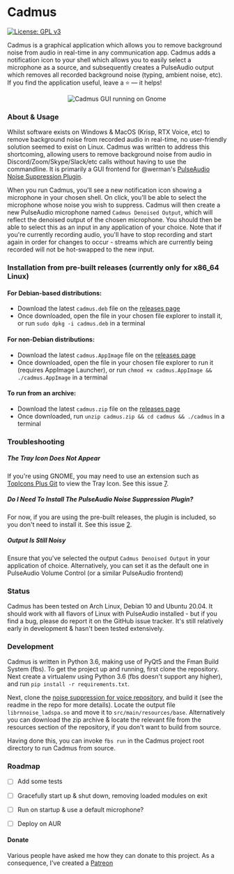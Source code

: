 Cadmus
======================
 [![License: GPL v3](https://img.shields.io/badge/License-GPLv3-blue.svg)](https://www.gnu.org/licenses/gpl-3.0)
 
Cadmus is a graphical application which allows you to remove background noise from audio in real-time in any communication app. Cadmus adds a notification icon to your shell which allows you to easily select a microphone as a source, and subsequently creates a PulseAudio output which removes all recorded background noise (typing, ambient noise, etc). If you find the application useful, leave a :star: — it helps!

<p align="center">
  <img src="https://i.imgur.com/DfhCk0j.png" alt="Cadmus GUI running on Gnome" />
</p>

### About & Usage
Whilst software exists on Windows & MacOS (Krisp, RTX Voice, etc) to remove background noise from recorded audio in real-time, no user-friendly solution seemed to exist on Linux. Cadmus was written to address this shortcoming, allowing users to remove background noise from audio in Discord/Zoom/Skype/Slack/etc calls without having to use the commandline. It is primarily a GUI frontend for @werman's [PulseAudio Noise Suppression Plugin](https://github.com/werman/noise-suppression-for-voice).

When you run Cadmus, you'll see a new notification icon showing a microphone in your chosen shell. On click, you'll be able to select the microphone whose noise you wish to suppress. Cadmus will then create a new PulseAudio microphone named `Cadmus Denoised Output`, which will reflect the denoised output of the chosen microphone. You should then be able to select this as an input in any application of your choice. Note that if you're currently recording audio, you'll have to stop recording and start again in order for changes to occur - streams which are currently being recorded will not be hot-swapped to the new input.      

### Installation from pre-built releases (currently only for x86_64 Linux)

#### For Debian-based distributions:
- Download the latest `cadmus.deb` file on the [releases page](https://github.com/josh-richardson/cadmus/releases/)
- Once downloaded, open the file in your chosen file explorer to install it, or run `sudo dpkg -i cadmus.deb` in a terminal

#### For non-Debian distributions:
- Download the latest `cadmus.AppImage` file on the [releases page](https://github.com/josh-richardson/cadmus/releases/)
- Once downloaded, open the file in your chosen file explorer to run it (requires AppImage Launcher), or run `chmod +x cadmus.AppImage && ./cadmus.AppImage` in a terminal

#### To run from an archive:
- Download the latest `cadmus.zip` file on the [releases page](https://github.com/josh-richardson/cadmus/releases/)
- Once downloaded, run `unzip cadmus.zip && cd cadmus && ./cadmus` in a terminal
 
 
### Troubleshooting
##### The Tray Icon Does Not Appear
If you're using GNOME, you may need to use an extension such as [TopIcons Plus Git](https://extensions.gnome.org/extension/2311/topicons-plus/) to view the Tray Icon. See this issue [7](https://github.com/josh-richardson/cadmus/issues/7).
##### Do I Need To Install The PulseAudio Noise Suppression Plugin?
For now, if you are using the pre-built releases, the plugin is included, so you don't need to install it. See this issue [2](https://github.com/josh-richardson/cadmus/issues/2).
##### Output Is Still Noisy
Ensure that you've selected the output `Cadmus Denoised Output` in your application of choice. Alternatively, you can set it as the default one in PulseAudio Volume Control (or a similar PulseAudio frontend)


### Status
Cadmus has been tested on Arch Linux, Debian 10 and Ubuntu 20.04. It should work with all flavors of Linux with PulseAudio installed - but if you find a bug, please do report it on the GitHub issue tracker. It's still relatively early in development & hasn't been tested extensively.


### Development
Cadmus is written in Python 3.6, making use of PyQt5 and the Fman Build System (fbs). To get the project up and running, first clone the repository. Next create a virtualenv using Python 3.6 (fbs doesn't support any higher), and run `pip install -r requirements.txt`. 

Next, clone the [noise suppression for voice repository](https://github.com/werman/noise-suppression-for-voice), and build it (see the readme in the repo for more details). Locate the output file `librnnoise_ladspa.so` and move it to `src/main/resources/base`. Alternatively you can download the zip archive & locate the relevant file from the resources section of the repository, if you don't want to build from source.

Having done this, you can invoke `fbs run` in the Cadmus project root directory to run Cadmus from source.

### Roadmap
- [ ] Add some tests
- [ ] Gracefully start up & shut down, removing loaded modules on exit
- [ ] Run on startup & use a default microphone?
- [ ] Deploy on AUR


#### Donate
Various people have asked me how they can donate to this project. As a consequence, I've created a [Patreon](https://www.patreon.com/josh_richardson)
